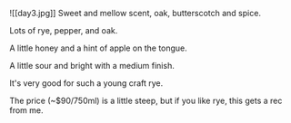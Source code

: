![[day3.jpg]]
Sweet and mellow scent, oak, butterscotch and spice. 

Lots of rye, pepper, and oak. 

A little honey and a hint of apple on the tongue. 

A little sour and bright with a medium finish. 

It's very good for such a young craft rye. 

The price (~$90/750ml) is a little steep, but if you like rye, this gets a rec from me.
